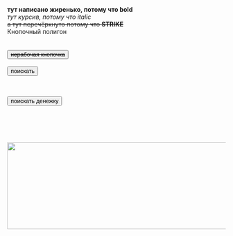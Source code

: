 <html>
<b>тут написано жиренько, потому что bold</b> <br>
<i>тут курсив, потому что italic</i><br>
<strike>а тут перечёркнуто потому что <b>STRIKE</b> </strike><br>
Кнопочный полигон <br> <br> <br>
<button> <strike>нерабочая кнопочка</strike> </button> <br> <br>
<button onclick="window.location.href='http://www.ya.ru';"> поискать </button> <br><br><br>



<button onclick="window.location.href='http://www.hh.ru';"> поискать денежку </button><br><br><br><br><br><br>
<a href="https://nailsrussia.github.io/">
<img src=https://i.pinimg.com/736x/e8/8f/30/e88f3028afe762960b7a2c11837b34d1.jpg width="600" height="200" width="600">
</a>








</html>

